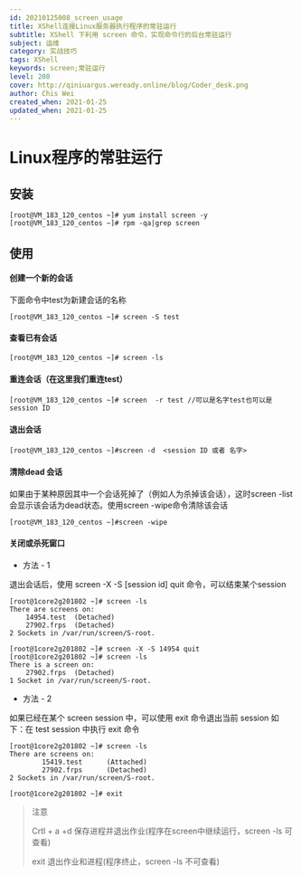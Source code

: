```yaml
---
id: 20210125008_screen_usage
title: XShell连接Linux服务器执行程序的常驻运行
subtitle: XShell 下利用 screen 命令，实现命令行的后台常驻运行
subject: 运维
category: 实战技巧
tags: XShell
keywords: screen;常驻运行
level: 200
cover: http://qiniuargus.weready.online/blog/Coder_desk.png
author: Chis Wei
created_when: 2021-01-25
updated_when: 2021-01-25
---
```


# Linux程序的常驻运行

## 安装

```
[root@VM_183_120_centos ~]# yum install screen -y 
[root@VM_183_120_centos ~]# rpm -qa|grep screen
```

## 使用

#### 创建一个新的会话

下面命令中test为新建会话的名称

```
[root@VM_183_120_centos ~]# screen -S test
```

#### 查看已有会话

```
[root@VM_183_120_centos ~]# screen -ls
```

#### 重连会话（在这里我们重连test）

```
[root@VM_183_120_centos ~]# screen  -r test //可以是名字test也可以是session ID
```

#### 退出会话

```
[root@VM_183_120_centos ~]#screen -d  <session ID 或者 名字>
```

#### 清除dead 会话

如果由于某种原因其中一个会话死掉了（例如人为杀掉该会话），这时screen -list会显示该会话为dead状态。使用screen -wipe命令清除该会话

```
[root@VM_183_120_centos ~]#screen -wipe
```

#### 关闭或杀死窗口

- 方法 - 1

退出会话后，使用 screen -X -S [session id] quit 命令，可以结束某个session

```
[root@1core2g201802 ~]# screen -ls
There are screens on:
	14954.test	(Detached)
	27902.frps	(Detached)
2 Sockets in /var/run/screen/S-root.

[root@1core2g201802 ~]# screen -X -S 14954 quit
[root@1core2g201802 ~]# screen -ls
There is a screen on:
	27902.frps	(Detached)
1 Socket in /var/run/screen/S-root.
```

- 方法 - 2

如果已经在某个 screen session 中，可以使用 exit 命令退出当前 session
如下：在 test session 中执行 exit 命令

```
[root@1core2g201802 ~]# screen -ls
There are screens on:
        15419.test      (Attached)
        27902.frps      (Detached)
2 Sockets in /var/run/screen/S-root.

[root@1core2g201802 ~]# exit
```

> 注意
>
> Crtl + a +d     保存进程并退出作业(程序在screen中继续运行，screen -ls 可查看)
>
> exit            退出作业和进程(程序终止，screen -ls 不可查看)
